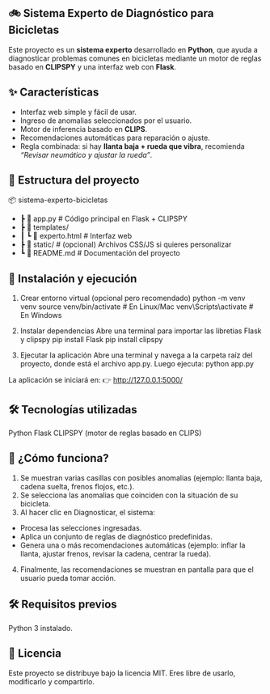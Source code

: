 ## 🚲 Sistema Experto de Diagnóstico para Bicicletas
Este proyecto es un **sistema experto** desarrollado en **Python**, que ayuda a diagnosticar problemas comunes en bicicletas mediante un motor de reglas basado en **CLIPSPY** y una interfaz web con **Flask**.

## ✨ Características
- Interfaz web simple y fácil de usar.
- Ingreso de anomalias seleccionados por el usuario.
- Motor de inferencia basado en **CLIPS**.
- Recomendaciones automáticas para reparación o ajuste.
- Regla combinada: si hay **llanta baja + rueda que vibra**, recomienda *“Revisar neumático y ajustar la rueda”*.

## 📂 Estructura del proyecto

📦 sistema-experto-bicicletas
- ┣ 📜 app.py # Código principal en Flask + CLIPSPY
- ┣ 📂 templates/
- ┃ ┗ 📜 experto.html # Interfaz web
- ┣ 📂 static/ # (opcional) Archivos CSS/JS si quieres personalizar
- ┗ 📜 README.md # Documentación del proyecto


## 🚀 Instalación y ejecución

1. Crear entorno virtual (opcional pero recomendado)
python -m venv venv
source venv/bin/activate    # En Linux/Mac
venv\Scripts\activate       # En Windows

2. Instalar dependencias
Abre una terminal para importar las libretias Flask y clipspy
pip install Flask
pip install clipspy

3. Ejecutar la aplicación
Abre una terminal y navega a la carpeta raíz del proyecto, donde está el archivo app.py. Luego ejecuta:
python app.py

La aplicación se iniciará en:
👉 http://127.0.0.1:5000/

## 🛠 Tecnologías utilizadas
Python
Flask
CLIPSPY  (motor de reglas basado en CLIPS)

## 🔧 ¿Cómo funciona?
1. Se muestran varias casillas con posibles anomalias (ejemplo: llanta baja, cadena suelta, frenos flojos, etc.).
2. Se selecciona las anomalias que coinciden con la situación de su bicicleta.
3. Al hacer clic en Diagnosticar, el sistema:
- Procesa las selecciones ingresadas.
- Aplica un conjunto de reglas de diagnóstico predefinidas.
- Genera una o más recomendaciones automáticas (ejemplo: inflar la llanta, ajustar frenos, revisar la cadena, centrar la rueda).
4. Finalmente, las recomendaciones se muestran en pantalla para que el usuario pueda tomar acción.

## 🛠️ Requisitos previos
Python 3 instalado.

## 📜 Licencia

Este proyecto se distribuye bajo la licencia MIT.
Eres libre de usarlo, modificarlo y compartirlo.








